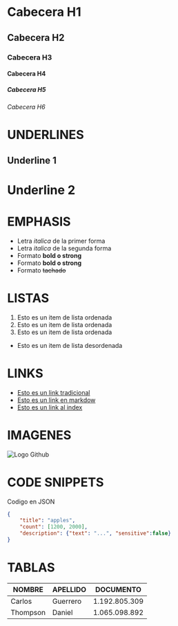 # Cabecera H1
## Cabecera H2
### Cabecera H3
#### Cabecera H4
##### Cabecera H5
###### Cabecera H6

# UNDERLINES
Underline 1
-----------
Underline 2
===========



# EMPHASIS
- Letra *italica* de la primer forma 
- Letra _italica_ de la segunda forma 
- Formato **bold o strong**
- Formato __bold o strong__
- Formato ~~tachado~~

# LISTAS
1. Esto es un item de lista ordenada 
2. Esto es un item de lista ordenada
3. Esto es un item de lista ordenada
- Esto es un item de lista desordenada

# LINKS
- <a href="http://www.google.com">Esto es un link tradicional</a>
- [Esto es un link en markdow](http://www.google.com)
- [Esto es un link al index](index.html)

# IMAGENES
![Logo Github](https://image.flaticon.com/icons/png/512/25/25231.png)

# CODE SNIPPETS
Codigo en JSON
```JSON
{
    "title": "apples",
    "count": [1200, 2000],
    "description": {"text": "...", "sensitive":false}
}
```

# TABLAS
| NOMBRE | APELLIDO | DOCUMENTO |
| ------ | -------- | --------- |
| Carlos | Guerrero | 1.192.805.309 |
| Thompson | Daniel | 1.065.098.892 |